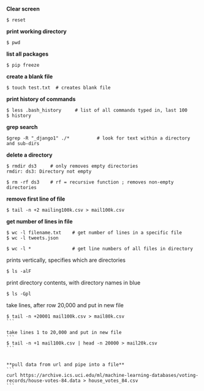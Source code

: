 **Clear screen**
```
$ reset
```

**print working directory**
```
$ pwd
```

**list all packages**
```
$ pip freeze
```

**create a blank file**
```
$ touch test.txt  # creates blank file
```

**print history of commands**
```
$ less .bash_history     # list of all commands typed in, last 100
$ history
```

**grep search**
```
$grep -R "_django1" ./*          # look for text within a directory and sub-dirs
```

**delete a directory**
```
$ rmdir ds3     # only removes empty directories
rmdir: ds3: Directory not empty

$ rm -rf ds3    # rf = recursive function ; removes non-empty directories
```

**remove first line of file**
```
$ tail -n +2 mailing100k.csv > mail100k.csv
```

**get number of lines in file**
```
$ wc -l filename.txt    # get number of lines in a specific file
$ wc -l tweets.json

$ wc -l *               # get line numbers of all files in directory
```

prints vertically, specifies which are directories
```
$ ls -alF   			
```

print directory contents, with directory names in blue
```
$ ls -Gpl
```


take lines, after row 20,000 and put in new file
````
$ tail -n +20001 mail100k.csv > mail80k.csv
```

take lines 1 to 20,000 and put in new file
```
$ tail -n +1 mail100k.csv | head -n 20000 > mail20k.csv
```


**pull data from url and pipe into a file**
```
curl https://archive.ics.uci.edu/ml/machine-learning-databases/voting-records/house-votes-84.data > house_votes_84.csv
```
